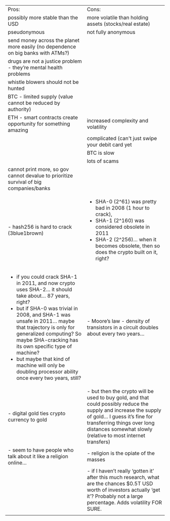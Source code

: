 
<table>
  <tr>
    <td>Pros:</td>
    <td>Cons:</td>
  </tr>
  <tr>
    <td>possibly more stable than the USD</td>
    <td>more volatile than holding assets (stocks/real estate)</td>
  </tr>
  <tr>
    <td>pseudonymous</td>
    <td>not fully anonymous</td>
  </tr>
  <tr>
    <td>send money across the planet more easily (no dependence on big banks with ATMs?)</td>
    <td></td>
  </tr>
  <tr>
    <td>drugs are not a justice problem - they’re mental health problems</td>
    <td></td>
  </tr>
  <tr>
    <td>whistle blowers should not be hunted</td>
    <td></td>
  </tr>
  <tr>
    <td>BTC - limited supply (value cannot be reduced by authority)</td>
    <td></td>
  </tr>
  <tr>
    <td>ETH - smart contracts create opportunity for something amazing</td>
    <td>increased complexity and volatility</td>
  </tr>
  <tr>
    <td></td>
    <td>complicated (can't just swipe your debit card yet</td>
  </tr>
  <tr>
    <td></td>
    <td>BTC is slow</td>
  </tr>
  <tr>
    <td></td>
    <td>lots of scams</td>
  </tr>
  <tr>
    <td>cannot print more, so gov cannot devalue to prioritize survival of big companies/banks</td>
    <td></td>
  </tr>
  <tr>
    <td>- hash256 is hard to crack (3blue1brown)</td>
    <td>
      <ul>
        <li>SHA-0 (2^61) was pretty bad in 2008 (1 hour to crack), </li>
        <li>SHA-1 (2^160) was considered obsolete in 2011</li>
        <li>SHA-2 (2^256)… when it becomes obsolete, then so does the crypto built on it, right?</li>
      </ul>
    </td>
  </tr>
  <tr>
    <td>
      <ul>
        <li>if you could crack SHA-1 in 2011, and now crypto uses SHA-2… it should take about… 87 years, right?</li>
        <li>but if SHA-0 was trivial in 2008, and SHA-1 was unsafe in 2011… maybe that trajectory is only for generalized computing? So maybe SHA-cracking has its own specific type of machine?</li>
        <li>but maybe that kind of machine will only be doubling processor ability once every two years, still? </li>
      </ul>
    </td>
    <td>- Moore’s law - density of transistors in a circuit doubles about every two years…</td>
  </tr>
  <tr>
    <td>- digital gold ties crypto currency to gold</td>
    <td>- but then the crypto will be used to buy gold, and that could possibly reduce the supply and increase the supply of gold…  I guess it’s fine for transferring things over long distances somewhat slowly (relative to most internet transfers)</td>
  </tr>
  <tr>
    <td>- seem to have people who talk about it like a religion online…</td>
    <td>- religion is the opiate of the masses</td>
  </tr>
  <tr>
    <td></td>
    <td>- if I haven’t really ‘gotten it’ after this much research, what are the chances $0.5T USD worth of investors actually ‘get it’? Probably not a large percentage. Adds volatility FOR SURE.</td>
  </tr>
  <tr>
    <td></td>
    <td></td>
  </tr>
</table>
